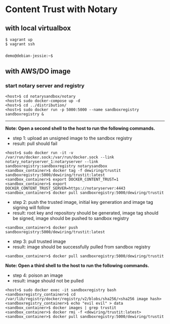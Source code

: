 # Content Trust with Notary 

## with local virtualbox
```
$ vagrant up
$ vagrant ssh
```

### 
```
demo@debian-jessie:~$ 
```

## with AWS/DO image

### start notary server and registry
```
<host>$ cd notarysandbox/notary
<host>$ sudo docker-compose up -d
<host>$ cd ../distribution/
<host>$ sudo docker run -p 5000:5000 --name sandboxregistry sandboxregistry &
```

----
**Note: Open a second shell to the host to run the following commands.**
- step 1: upload an unsigned image to the sandbox registry
- result: pull should fail

```
<host>$ sudo docker run -it -v /var/run/docker.sock:/var/run/docker.sock --link notary_notaryserver_1:notaryserver --link sandboxregistry:sandboxregistry notarysandbox
<sandbox_container>$ docker tag -f dewiring/trustit sandboxregistry:5000/dewiring/trustit:latest
<sandbox_container>$ export DOCKER_CONTENT_TRUST=1
<sandbox_container>$ export DOCKER_CONTENT_TRUST_SERVER=https://notaryserver:4443
<sandbox_container>$ docker pull sandboxregistry:5000/dewiring/trustit
```

- step 2: push the trusted image, initial key generation and image tag signing will follow
- result: root key and repository should be generated, image tag should be signed, image should be pushed to sandbox registry
```
<sandbox_container>$ docker push sandboxregistry:5000/dewiring/trustit:latest
```

- step 3: pull trusted image
- result: image should be successfully pulled from sandbox registry
```
<sandbox_container>$ docker pull sandboxregistry:5000/dewiring/trustit
```

**Note: Open a third shell to the host to run the following commands.**
- step 4: poison an image
- result: image should not be pulled
```
<host>$ sudo docker exec -it sandboxregistry bash
<sandboxregistry_container>$ cd /var/lib/registry/docker/registry/v2/blobs/sha256/<sha256 image hash>
<sandboxregistry_container>$ echo "evil evil" > data
<sandbox_container>$ docker images | grep trustit
<sandbox_container>$ docker rmi -f <dewiring/trustit:latest>
<sandbox_container>$ docker pull sandboxregistry:5000/dewiring/trustit
```
